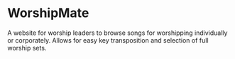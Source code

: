 # WorshipMate

A website for worship leaders to browse songs for worshipping individually or
corporately. Allows for easy key transposition and selection of full worship
sets.
